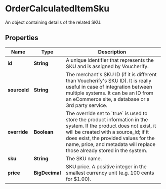

# OrderCalculatedItemSku

An object containing details of the related SKU.

## Properties

| Name | Type | Description |
|------------ | ------------- | ------------- |
|**id** | **String** | A unique identifier that represents the SKU and is assigned by Voucherify. |
|**sourceId** | **String** | The merchant&#39;s SKU ID (if it is different than Voucherify&#39;s SKU ID). It is really useful in case of integration between multiple systems. It can be an ID from an eCommerce site, a database or a 3rd party service. |
|**override** | **Boolean** | The override set to &#x60;true&#x60; is used to store the product information in the system. If the product does not exist, it will be created with a source_id; if it does exist, the provided values for the name, price, and metadata will replace those already stored in the system. |
|**sku** | **String** | The SKU name. |
|**price** | **BigDecimal** | SKU price. A positive integer in the smallest currency unit (e.g. 100 cents for $1.00). |



